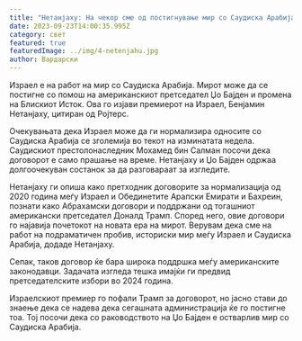 ```yaml
---
title: "Нетанјаху: На чекор сме од постигнување мир со Саудиска Арабија"
date: 2023-09-23T14:00:35.995Z
category: свет
featured: true
featuredImage: ../img/4-netenjahu.jpg
author: Вардарски
---
```

Израел е на работ на мир со Саудиска Арабија. Мирот може да се постигне со помош на американскиот претседател Џо Бајден и промена на Блискиот Исток. Ова го изјави премиерот на Израел, Бенјамин Нетанјаху, цитиран од Ројтерс.

Очекувањата дека Израел може да ги нормализира односите со Саудиска Арабија се зголемија во текот на изминатата недела. Саудискиот престолонаследник Мохамед бин Салман посочи дека договорот е само прашање на време. Нетанјаху и Џо Бајден одржаа долгоочекуван состанок за да разговараат за изгледите.

Нетанјаху ги опиша како претходник договорите за нормализација од 2020 година меѓу Израел и Обединетите Арапски Емирати и Бахреин, познати како Абрахамски договори и поддржани од тогашниот американски претседател Доналд Трамп. Според него, овие договори го најавија почетокот на новата ера на мирот. Верувам дека сме на работ на подраматичен пробив, историски мир меѓу Израел и Саудиска Арабија, додаде Нетанјаху.

Сепак, таков договор ќе бара широка поддршка меѓу американските законодавци. Задачата изгледа тешка имајќи ги предвид претседателските избори во 2024 година.

Израелскиот премиер го пофали Трамп за договорот, но јасно стави до знаење дека се надева дека сегашната администрација ќе го постигне тоа. Тој посочи дека со раководството на Џо Бајден е остварлив мир со Саудиска Арабија.